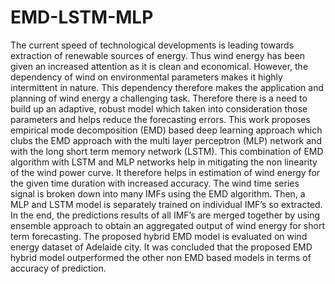 # EMD-LSTM-MLP
The current speed of technological developments is leading towards extraction of renewable sources of energy. Thus wind energy has been given an increased attention as it is clean and economical. However, the dependency of wind on environmental parameters makes it highly intermittent in nature. This dependency therefore makes the application and planning of wind energy a challenging task. Therefore there is a need to build up an adaptive, robust model which taken into consideration those parameters and helps reduce the forecasting errors. This work proposes empirical mode decomposition (EMD) based deep learning approach which clubs the EMD approach with the multi layer perceptron (MLP) network and with the long short term memory network (LSTM). This combination of EMD algorithm with LSTM and MLP networks help in mitigating the non linearity of the wind power curve. It therefore helps in estimation of wind energy for the given time duration with increased accuracy. The wind time series signal is broken down into many IMFs using the EMD algorithm. Then, a MLP and LSTM model is separately trained on individual IMF’s so extracted. In the end, the predictions results of all IMF’s are merged together by using ensemble approach to obtain an aggregated output of wind energy for short term forecasting. The proposed hybrid EMD model is evaluated on wind energy dataset of Adelaide city. It was concluded that the proposed EMD hybrid model outperformed the other non EMD based models in terms of accuracy of prediction.
